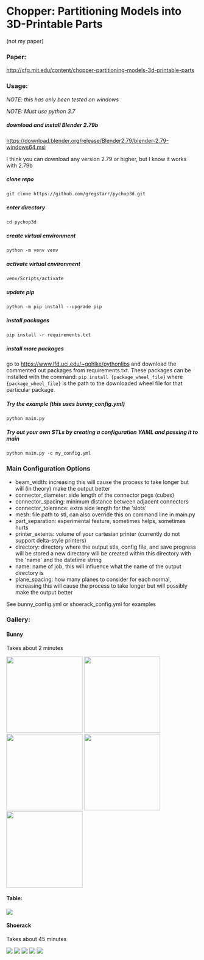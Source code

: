 # Chopper: Partitioning Models into 3D-Printable Parts
(not my paper)

### Paper:
http://cfg.mit.edu/content/chopper-partitioning-models-3d-printable-parts

### Usage:
*NOTE: this has only been tested on windows*

*NOTE: Must use python 3.7*

##### download and install Blender 2.79b
https://download.blender.org/release/Blender2.79/blender-2.79-windows64.msi

I think you can download any version 2.79 or higher, but I know it works
with 2.79b
##### clone repo 
`git clone https://github.com/gregstarr/pychop3d.git`
##### enter directory 
`cd pychop3d`
##### create virtual environment 
`python -m venv venv`
##### activate virtual environment 
`venv/Scripts/activate`
##### update pip
`python -m pip install --upgrade pip`
##### install packages 
`pip install -r requirements.txt`
##### install more packages
go to <https://www.lfd.uci.edu/~gohlke/pythonlibs> and download the 
commented out packages from requirements.txt. These packages can be installed
with the command:
`pip install {package_wheel_file}`
where `{package_wheel_file}` is the path to the downloaded wheel file for that 
particular package.
##### Try the example (this uses bunny_config.yml) 
`python main.py`
##### Try out your own STLs by creating a configuration YAML and passing it to main
`python main.py -c my_config.yml`

### Main Configuration Options
* beam_width: increasing this will cause the process to take longer but will (in theory) 
make the output better
* connector_diameter: side length of the connector pegs (cubes)
* connector_spacing: minimum distance between adjacent connectors
* connector_tolerance: extra side length for the 'slots'
* mesh: file path to stl, can also override this on command line in main.py
* part_separation: experimental feature, sometimes helps, sometimes hurts
* printer_extents:  volume of your cartesian printer (currently do not support delta-style printers)
* directory: directory where the output stls, config file, and save progress will be stored a new 
directory will be created within this directory with the 'name' and the datetime string
* name: name of job, this will influence what the name of the output directory is
* plane_spacing: how many planes to consider for each normal, increasing this will cause the process 
to take longer but will possibly make the output better

See bunny_config.yml or shoerack_config.yml for examples

### Gallery:

#### Bunny

Takes about 2 minutes

<p float="left">
    <img src="images/process1.png" width="200" height="200"/>
    <img src="images/process2.png" width="200" height="200"/>
    <img src="images/process3.png" width="200" height="200"/>
    <img src="images/process4.jpg" width="200" height="200"/>
    <img src="images/process5.jpg" width="200" height="200"/>
</p>

#### Table:

![](images/table.jpg)

#### Shoerack

Takes about 45 minutes

![](images/shoerack1.PNG)
![](images/shoerack2.PNG)
![](images/shoerack3.PNG)
![](images/shoerack4.jpg)
![](images/shoerack5.jpg)
